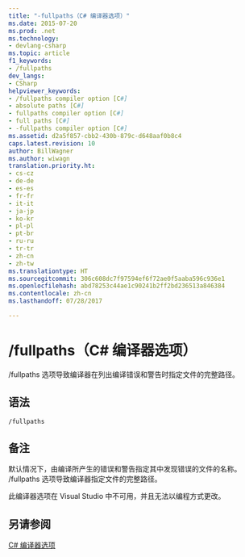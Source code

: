```yaml
---
title: "-fullpaths（C# 编译器选项）"
ms.date: 2015-07-20
ms.prod: .net
ms.technology:
- devlang-csharp
ms.topic: article
f1_keywords:
- /fullpaths
dev_langs:
- CSharp
helpviewer_keywords:
- /fullpaths compiler option [C#]
- absolute paths [C#]
- fullpaths compiler option [C#]
- full paths [C#]
- -fullpaths compiler option [C#]
ms.assetid: d2a5f857-cbb2-430b-879c-d648aaf0b8c4
caps.latest.revision: 10
author: BillWagner
ms.author: wiwagn
translation.priority.ht:
- cs-cz
- de-de
- es-es
- fr-fr
- it-it
- ja-jp
- ko-kr
- pl-pl
- pt-br
- ru-ru
- tr-tr
- zh-cn
- zh-tw
ms.translationtype: HT
ms.sourcegitcommit: 306c608dc7f97594ef6f72ae0f5aaba596c936e1
ms.openlocfilehash: abd78253c44ae1c90241b2ff2bd236513a846384
ms.contentlocale: zh-cn
ms.lasthandoff: 07/28/2017

---
```

# <a name="fullpaths-c-compiler-options"></a>/fullpaths（C# 编译器选项）
/fullpaths 选项导致编译器在列出编译错误和警告时指定文件的完整路径。  
  
## <a name="syntax"></a>语法  
  
```console  
/fullpaths  
```  
  
## <a name="remarks"></a>备注  
 默认情况下，由编译所产生的错误和警告指定其中发现错误的文件的名称。 /fullpaths 选项导致编译器指定文件的完整路径。  
  
 此编译器选项在 Visual Studio 中不可用，并且无法以编程方式更改。  
  
## <a name="see-also"></a>另请参阅  
 [C# 编译器选项](../../../csharp/language-reference/compiler-options/index.md)

